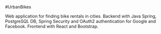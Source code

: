 #UrbanBikes

Web application for finding bike rentals in cities. Backend with Java Spring, PostgreSQL DB, Spring Security and OAuth2 authentication for Google and Facebook. Frontend with React and Bootstrap.
